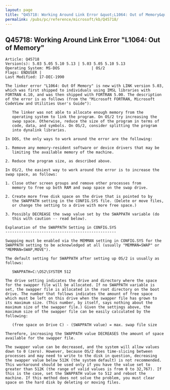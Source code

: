 ```yaml
---
layout: page
title: "Q45718: Working Around Link Error &quot;L1064: Out of Memory&quot;"
permalink: /pubs/pc/reference/microsoft/kb/Q45718/
---
```


## Q45718: Working Around Link Error &quot;L1064: Out of Memory&quot;

	Article: Q45718
	Version(s): 5.03 5.05 5.10 5.13 | 5.03 5.05 5.10 5.13
	Operating System: MS-DOS              | OS/2
	Flags: ENDUSER |
	Last Modified: 17-DEC-1990
	
	The linker error "L1064: Out Of Memory" is new with LINK version 5.03,
	which was first shipped to individuals using IMSL libraries with
	FORTRAN 4.10, and was then shipped with FORTRAN 5.00. The description
	of the error is as follows (from the "Microsoft FORTRAN, Microsoft
	CodeView and Utilities User's Guide"):
	
	   The linker was not able to allocate enough memory from the
	   operating system to link the program. On OS/2 try increasing the
	   swap space. Otherwise, reduce the size of the program in terms of
	   code, data, and symbols. On OS/2, consider splitting the program
	   into dynalink libraries.
	
	In DOS, the only ways to work around the error are the following:
	
	1. Remove any memory-resident software or device drivers that may be
	   limiting the available memory of the machine.
	
	2. Reduce the program size, as described above.
	
	In OS/2, the easiest way to work around the error is to increase the
	swap space, as follows:
	
	1. Close other screen groups and remove other processes from
	   memory to free up both RAM and swap space on the swap drive.
	
	2. Create more free disk space on the drive that is pointed to by
	   the SWAPPATH setting in the CONFIG.SYS file. (Delete or move files,
	   or change the setting to a drive with more free space.)
	
	3. Possibly DECREASE the swap value set by the SWAPPATH variable (do
	   this with caution -- read below).
	
	Explanation of the SWAPPATH Setting in CONFIG.SYS
	-------------------------------------------------
	
	Swapping must be enabled via the MEMMAN setting in CONFIG.SYS for the
	SWAPPATH setting to be acknowledged at all (usually "MEMMAN=SWAP" or
	"MEMMAN=SWAP,MOVE").
	
	The default setting for SWAPPATH after setting up OS/2 is usually as
	follows:
	
	   SWAPPATH=C:\OS2\SYSTEM 512
	
	The drive setting indicates the drive and directory where the space
	for the swapper file will be allocated. If no SWAPPATH variable is
	set, the swapper file is allocated in the root directory on the boot
	drive. The number that follows indicates the amount of free space
	which must be left on this drive when the swapper file has grown to
	its maximum size. (This number, by itself, says nothing about the
	maximum size of the swapper file.) Given the settings above, the
	maximum size of the swapper file can be easily calculated by the
	following:
	
	   (free space on Drive C) - (SWAPPATH value) = max. swap file size
	
	Therefore, increasing the SWAPPATH value DECREASES the amount of space
	available for the swapper file.
	
	The swapper value can be decreased, and the system will allow values
	down to 0 (zero). However, because OS/2 does time-slicing between
	processes and may need to write to the disk in question, decreasing
	the swapper value below 512K (the system default) is not recommended.
	This workaround should be used only if you have the value set to
	greater than 512K (the range of valid values is from 0 to 32,767). If
	this is the case, set the SWAPPATH value to 512 and reboot the
	machine. If this method does not solve the problem, you must clear
	space on the hard disk by deleting or moving files.
